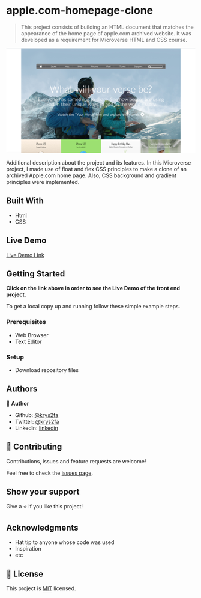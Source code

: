 # apple.com-homepage-clone

> This project consists of building an HTML document that matches the appearance of the home page of apple.com archived website. It was developed as a requirement for Microverse HTML and CSS course.

![screenshot](./images/app_screenshot.png)

Additional description about the project and its features.
In this Microverse project, I made use of float and flex CSS principles to make a clone of an archived Apple.com home page. Also, CSS background and gradient principles were implemented.

## Built With

- Html
- CSS

## Live Demo

[Live Demo Link](https://rawcdn.githack.com/krys2fa/apple.com-homepage-clone/bd1ea74ef06c5aefff5d0fa2fc554e6976e2abf6/index.html)

## Getting Started

**Click on the link above in order to see the Live Demo of the front end project.**

To get a local copy up and running follow these simple example steps.

### Prerequisites

- Web Browser
- Text Editor

### Setup

- Download repository files

## Authors

👤 **Author**

- Github: [@krys2fa](https://github.com/krys2fa)
- Twitter: [@krys2fa](https://twitter.com/krys2fa)
- Linkedin: [linkedin](https://www.linkedin.com/in/christopher-amanor-81a7b93b/)

## 🤝 Contributing

Contributions, issues and feature requests are welcome!

Feel free to check the [issues page](issues/).

## Show your support

Give a ⭐️ if you like this project!

## Acknowledgments

- Hat tip to anyone whose code was used
- Inspiration
- etc

## 📝 License

This project is [MIT](lic.url) licensed.

